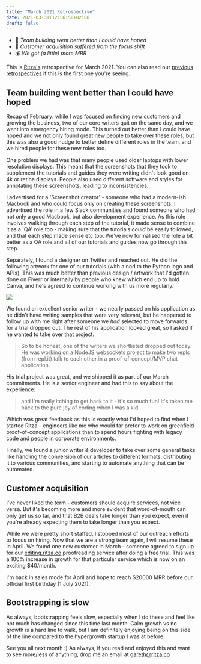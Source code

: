 ```yaml
---
title: "March 2021 Retrospective"
date: 2021-03-31T12:56:50+02:00
draft: false
---
```


* 👥 *Team building went better than I could have hoped*
* 🐌 *Customer acquisition suffered from the focus shift*
* 💰 *We got (a little) more MRR*

This is [Ritza's](https://ritza.co) retrospective for March 2021. You can also read our [previous retrospectives](https://sixhobbits.github.io/hugoblog/) if this is the first one you're seeing. 

## Team building went better than I could have hoped

Recap of February: while I was focused on finding new customers and growing the business, two of our core writers quit on the same day, and we went into emergency hiring mode. This turned out better than I could have hoped and we not only found great new people to take over these roles, but this was also a good nudge to better define different roles in the team, and we hired people for these new roles too.

One problem we had was that many people used older laptops with lower resolution displays. This meant that the screenshots that they took to supplement the tutorials and guides they were writing didn't look good on 4k or retina displays. People also used different software and styles for annotating these screenshots, leading to inconsistencies.

I advertised for a 'Screenshot creator' - someone who had a modern-ish Macbook and who could focus only on creating these screenshots. I advertised the role in a few Slack communities and found someone who had not only a good Macbook, but also development experience. As this role involves walking through each step of the tutorial, it made sense to combine it as a 'QA' role too - making sure that the tutorials *could* be easily followed, and that each step made sense etc too. We've now formalised the role a bit better as a QA role and all of our tutorials and guides now go through this step.

Separately, I found a designer on Twitter and reached out. He did the following artwork for one of our tutorials (with a nod to the Python logo and APIs). This was much better than previous design / artwork that I'd gotten done on Fiverr or internally by people who knew which end up to hold Canva, and he's agreed to continue working with us more regularly.

![](https://codecapsules.io/docs/content/images/2021/03/CodeCpasules_API@2x.jpg)

We found an excellent senior writer - we nearly passed on his application as he didn't have writing samples that were very relevant, but he happened to follow up with me right after someone we *had* selected to move forwards for a trial dropped out. The rest of his application looked great, so I asked if he wanted to take over that project.

> So to be honest, one of the writers we shortlisted dropped out today. He was working on a NodeJS websockets project to make two repls (from repl.it) talk to each other in a proof-of-concept/MVP chat application.

His trial project was great, and we shipped it as part of our March commitments. He is a senior engineer and had this to say about the experience:

> and I'm really itching to get back to it - it's so much fun! It's taken me back to the pure joy of coding when I was a kid.

Which was great feedback as this is exactly what I'd hoped to find when I started Ritza - engineers like me who would far prefer to work on greenfield proof-of-concept applications than to spend hours fighting with legacy code and people in corporate environments.

Finally, we found a junior writer & developer to take over some general tasks like handling the conversion of our articles to different formats, distributing it to various communities, and starting to automate anything that can be automated.

## Customer acquisition 

I've never liked the term - customers should acquire services, not vice versa. But it's becoming more and more evident that word-of-mouth can only get us so far, and that B2B deals take longer than you expect, even if you're already expecting them to take longer than you expect.

While we were pretty short staffed, I stopped most of our outreach efforts to focus on hiring. Now that we are a strong team again, I will resume these in April. We found one new customer in March - someone agreed to sign up for our [editing.ritza.co](https://editing.ritza.co) proofreading service after doing a free trial. This was a 100% increase in growth for that particular service which is now on an exciting $40/month.

I'm back in sales mode for April and hope to reach $20000 MRR before our official first birthday (1 July 2021).

## Bootstrapping is slow

As always, bootstrapping feels slow, especially when I do these and feel like not much has changed since this time last month. Calm growth vs no growth is a hard line to walk, but I am definitely enjoying being on this side of the line compared to the hypergrowth startup I was at before.

See you all next month :) As always, if you read and enjoyed this and want to see more/less of anything, drop me an email at gareth@ritza.co

